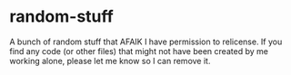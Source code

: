 # random-stuff
A bunch of random stuff that AFAIK I have permission to relicense. If you find any code (or other files) that might not have been created by me working alone, please let me know so I can remove it.
